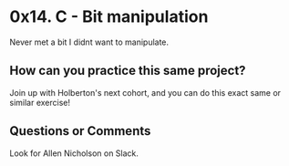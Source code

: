 # 0x14. C - Bit manipulation

Never met a bit I didnt want to manipulate.

## How can you practice this same project?

Join up with Holberton's next cohort, and you can do this exact same or similar exercise!

## Questions or Comments

Look for Allen Nicholson on Slack.
